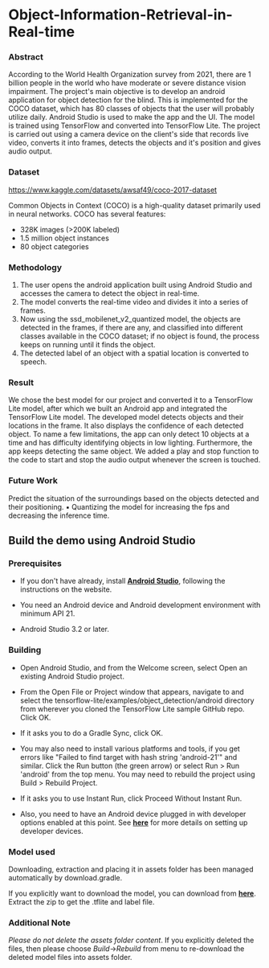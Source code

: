 # Object-Information-Retrieval-in-Real-time

### Abstract

According to the World Health Organization survey from 
2021, there are 1 billion people in the world who have 
moderate or severe distance vision impairment. The 
project's main objective is to develop an android 
application for object detection for the blind. This is 
implemented for the COCO dataset, which has 80 classes 
of objects that the user will probably utilize daily. Android 
Studio is used to make the app and the UI. The model is 
trained using TensorFlow and converted into TensorFlow 
Lite. The project is carried out using a camera device on 
the client's side that records live video, converts it into 
frames, detects the objects and it's position and gives 
audio output.

### Dataset 

https://www.kaggle.com/datasets/awsaf49/coco-2017-dataset

Common Objects in Context (COCO) is a 
high-quality dataset primarily used in neural 
networks.
COCO has several features:
- 328K images (>200K labeled)
- 1.5 million object instances
- 80 object categories

### Methodology

1. The user opens the android application built 
using Android Studio and accesses the camera 
to detect the object in real-time. 
2. The model converts the real-time video and 
divides it into a series of frames. 
3. Now using the ssd_mobilenet_v2_quantized 
model, the objects are detected in the frames, 
if there are any, and classified into different 
classes available in the COCO dataset; if no 
object is found, the process keeps on running 
until it finds the object. 
4. The detected label of an object with a spatial 
location is converted to speech.

### Result

We chose the best model for our project and converted it to a TensorFlow Lite model, after which we built an 
Android app and integrated the TensorFlow Lite model. The developed model detects objects and their locations 
in the frame. It also displays the confidence of each detected object. To name a few limitations, the app can only 
detect 10 objects at a time and has difficulty identifying objects in low lighting. Furthermore, the app keeps 
detecting the same object. We added a play and stop function to the code to start and stop the audio output 
whenever the screen is touched. 

### Future Work

Predict the situation of the 
surroundings based on the objects 
detected and their positioning.
▪ Quantizing the model for 
increasing the fps and decreasing 
the inference time.

## Build the demo using Android Studio

### Prerequisites

* If you don't have already, install **[Android Studio](https://developer.android.com/studio/index.html)**, following the instructions on the website.

* You need an Android device and Android development environment with minimum API 21.
* Android Studio 3.2 or later.

### Building
* Open Android Studio, and from the Welcome screen, select Open an existing Android Studio project.

* From the Open File or Project window that appears, navigate to and select the tensorflow-lite/examples/object_detection/android directory from wherever you cloned the TensorFlow Lite sample GitHub repo. Click OK.

* If it asks you to do a Gradle Sync, click OK.

* You may also need to install various platforms and tools, if you get errors like "Failed to find target with hash string 'android-21'" and similar.
Click the Run button (the green arrow) or select Run > Run 'android' from the top menu. You may need to rebuild the project using Build > Rebuild Project.

* If it asks you to use Instant Run, click Proceed Without Instant Run.

* Also, you need to have an Android device plugged in with developer options enabled at this point. See **[here](https://developer.android.com/studio/run/device)** for more details on setting up developer devices.


### Model used
Downloading, extraction and placing it in assets folder has been managed automatically by download.gradle.

If you explicitly want to download the model, you can download from **[here](http://storage.googleapis.com/download.tensorflow.org/models/tflite/coco_ssd_mobilenet_v1_1.0_quant_2018_06_29.zip)**. Extract the zip to get the .tflite and label file.

### Additional Note
_Please do not delete the assets folder content_. If you explicitly deleted the files, then please choose *Build*->*Rebuild* from menu to re-download the deleted model files into assets folder.
